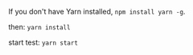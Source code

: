 If you don't have Yarn installed, `npm install yarn -g`.

then: `yarn install`

start test: `yarn start`

